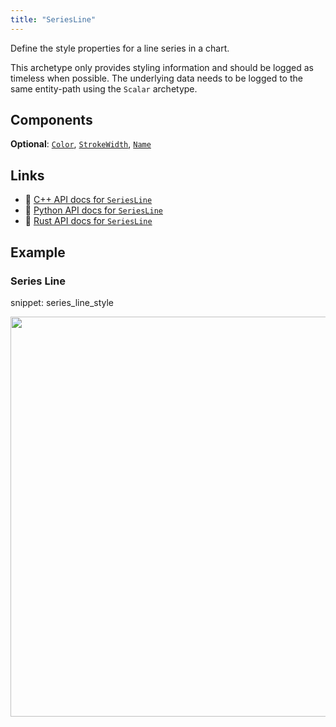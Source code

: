 ```yaml
---
title: "SeriesLine"
---
```


Define the style properties for a line series in a chart.

This archetype only provides styling information and should be logged as timeless
when possible. The underlying data needs to be logged to the same entity-path using
the `Scalar` archetype.

## Components

**Optional**: [`Color`](../components/color.md), [`StrokeWidth`](../components/stroke_width.md), [`Name`](../components/name.md)

## Links
 * 🌊 [C++ API docs for `SeriesLine`](https://ref.rerun.io/docs/cpp/stable/structrerun_1_1archetypes_1_1SeriesLine.html)
 * 🐍 [Python API docs for `SeriesLine`](https://ref.rerun.io/docs/python/stable/common/archetypes#rerun.archetypes.SeriesLine)
 * 🦀 [Rust API docs for `SeriesLine`](https://docs.rs/rerun/latest/rerun/archetypes/struct.SeriesLine.html)

## Example

### Series Line

snippet: series_line_style

<center>
<picture data-inline-viewer="snippets/series_line_style">
  <source media="(max-width: 480px)" srcset="https://static.rerun.io/series_line_style/d2616d98b1e46bdb85849b8669154fdf058e3453/480w.png">
  <source media="(max-width: 768px)" srcset="https://static.rerun.io/series_line_style/d2616d98b1e46bdb85849b8669154fdf058e3453/768w.png">
  <source media="(max-width: 1024px)" srcset="https://static.rerun.io/series_line_style/d2616d98b1e46bdb85849b8669154fdf058e3453/1024w.png">
  <source media="(max-width: 1200px)" srcset="https://static.rerun.io/series_line_style/d2616d98b1e46bdb85849b8669154fdf058e3453/1200w.png">
  <img src="https://static.rerun.io/series_line_style/d2616d98b1e46bdb85849b8669154fdf058e3453/full.png" width="640">
</picture>
</center>

